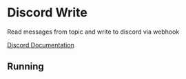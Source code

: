 # Discord Write

Read messages from topic and write to discord via webhook

[Discord Documentation](https://discord.com/developers/docs/resources/webhook)

## Running
